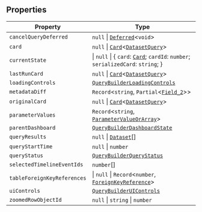 ## Properties

| Property                                                           | Type                                                                                          |
| ------------------------------------------------------------------ | --------------------------------------------------------------------------------------------- |
| <a id="cancelquerydeferred"></a> `cancelQueryDeferred`             | `null` \| [`Deferred`](Deferred.md)\<`void`\>                                                 |
| <a id="card"></a> `card`                                           | `null` \| [`Card`](Card.md)\<[`DatasetQuery`](DatasetQuery.md)\>                              |
| <a id="currentstate"></a> `currentState`                           | \| `null` \| \{ `card`: [`Card`](Card.md); `cardId`: `number`; `serializedCard`: `string`; \} |
| <a id="lastruncard"></a> `lastRunCard`                             | `null` \| [`Card`](Card.md)\<[`DatasetQuery`](DatasetQuery.md)\>                              |
| <a id="loadingcontrols"></a> `loadingControls`                     | [`QueryBuilderLoadingControls`](QueryBuilderLoadingControls.md)                               |
| <a id="metadatadiff"></a> `metadataDiff`                           | `Record`\<`string`, `Partial`\<[`Field_2`](Field_2.md)\>\>                                    |
| <a id="originalcard"></a> `originalCard`                           | `null` \| [`Card`](Card.md)\<[`DatasetQuery`](DatasetQuery.md)\>                              |
| <a id="parametervalues"></a> `parameterValues`                     | `Record`\<`string`, [`ParameterValueOrArray`](ParameterValueOrArray.md)\>                     |
| <a id="parentdashboard"></a> `parentDashboard`                     | [`QueryBuilderDashboardState`](QueryBuilderDashboardState.md)                                 |
| <a id="queryresults"></a> `queryResults`                           | `null` \| [`Dataset`](Dataset.md)[]                                                           |
| <a id="querystarttime"></a> `queryStartTime`                       | `null` \| `number`                                                                            |
| <a id="querystatus"></a> `queryStatus`                             | [`QueryBuilderQueryStatus`](QueryBuilderQueryStatus.md)                                       |
| <a id="selectedtimelineeventids"></a> `selectedTimelineEventIds`   | `number`[]                                                                                    |
| <a id="tableforeignkeyreferences"></a> `tableForeignKeyReferences` | \| `null` \| `Record`\<`number`, [`ForeignKeyReference`](ForeignKeyReference.md)\>            |
| <a id="uicontrols"></a> `uiControls`                               | [`QueryBuilderUIControls`](QueryBuilderUIControls.md)                                         |
| <a id="zoomedrowobjectid"></a> `zoomedRowObjectId`                 | `null` \| `string` \| `number`                                                                |
